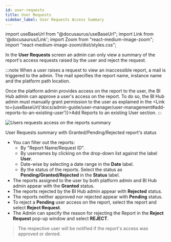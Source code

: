 ```yaml
---
id: user-requests
title: User Requests
sidebar_label: User Requests Access Summary
---
```


import useBaseUrl from "@docusaurus/useBaseUrl";
import Link from '@docusaurus/Link';
import Zoom from "react-medium-image-zoom";
import "react-medium-image-zoom/dist/styles.css";

In the **User Requests** screen an admin can only view a summary of the report's access requests raised by the user and reject the request.

:::note
When a user raises a request to view an inaccessible report, a mail is triggered to the admin.
The mail specifies the report name, instance name and the platform path location.

Once the platform admin provides access on the report to the user, the BI Hub admin can approve a user's access on the report.
To do so, the BI Hub admin must manually grant permission to the user as explained in the <Link to={useBaseUrl('docs/admin-guide/user-manager/user-management#add-reports-to-an-existing-user')}>Add Reports to an existing User</Link> section.
:::

  <div class="center">
    <Zoom>
      <img alt="Users requests access on the reports summary" src={useBaseUrl('doc-images/admin-guide/user-requests.png')}/>
    </Zoom>
    <p>User Requests summary with Granted/Pending/Rejected report's status</p>
  </div>

* You can filter out the reports:
  * By "Report Name/Request ID".
  * By usernames by clicking on the drop-down list against the label **User**.
  * Date-wise by selecting a date range in the **Date** label.
  * By the status of the reports. Select the status as **Pending/Granted/Rejected** in the **Status** label.
* The reports assigned to the user by both platform admin and BI Hub admin appear with the <b id="color-green">Granted</b> status.
* The reports rejected by the BI Hub admin appear with <b id="color-red">Rejected</b> status.
* The reports neither approved nor rejected appear with <b id="color-orange">Pending</b> status.
* To reject a **Pending** user access on the report, select the report and select **Reject Request**.
* The Admin can specify the reason for rejecting the Report in the **Reject Request** pop-up window and select **REJECT**.

> The respective user will be notified if the report's access was approved or denied.
